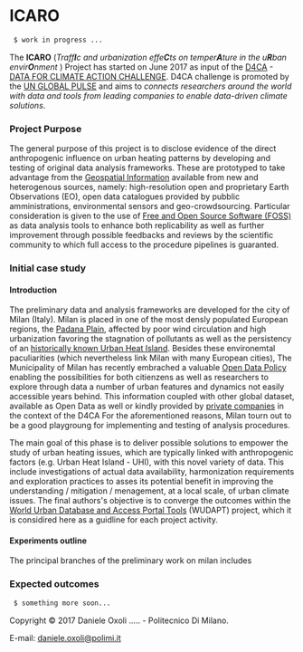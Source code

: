# ICARO

```sh
 $ work in progress ...
``` 

The **ICARO** (_Traff**I**c and urbanization effe**C**ts on temper**A**ture in the u**R**ban envir**O**nment_ ) Project has started on June 2017 as input of the [D4CA] - [DATA FOR CLIMATE ACTION CHALLENGE]. D4CA challenge is promoted by the [UN GLOBAL PULSE] and aims to _connects researchers around the world with data and tools from leading companies to enable data-driven climate solutions_.

### Project Purpose
The general purpose of this project is to disclose evidence of the direct anthropogenic influence on urban heating patterns by developing and testing of original data analysis frameworks. These are prototyped to take advantage from the [Geospatial  Information] available from new and heterogenous sources, namely: high-resolution open and proprietary Earth Observations (EO), open data catalogues provided by pubblic amministrations, environmental sensors and geo-crowdsourcing. Particular consideration is given to the use of [Free and Open Source Software (FOSS)] as data analysis tools to enhance both replicability as well as further improvement through possible feedbacks and reviews by the scientific community to which full access to the procedure pipelines is guaranted. 

### Initial case study

#### Introduction
The preliminary data and analysis frameworks are developed for the city of Milan (Italy). Milan is placed in one of the most densly populated European regions, the [Padana Plain], affected by poor wind circulation and high urbanization favoring the stagnation of pollutants as well as the persistency of an [historically known Urban Heat Island]. Besides these environemtal paculiarities (which nevertheless link Milan with many European cities), The Municipality of Milan has recently embrached a valuable [Open Data Policy] enabling the possibilities for both citienzens as well as researchers to explore through data a number of urban features and dynamics not easily accessible years behind. This information coupled with other global dataset, available as Open Data as well or kindly provided by [private companies] in the context of the D4CA 
For the aforementioned reasons, Milan tourn out to be a good playgroung for implementing and testing of analysis procedures. 

The main goal of this phase is to deliver possible solutions to empower the study of urban heating issues, which are typically linked with anthropogenic factors (e.g. Urban Heat Island - UHI), with this novel variety of data. This include investigations of actual data availability, harmonization requirements and exploration practices to asses its potential benefit  in improving the understanding / mitigation / menagement, at a local scale, of urban climate issues. The final authors's objective is to converge the outcomes within the [World Urban Database and Access Portal Tools] (WUDAPT) project, which it is considired here as a guidline for each project activity.

#### Experiments outline
The principal branches of the preliminary work on milan includes


### Expected outcomes



[D4CA]: <https://twitter.com/search?q=%23D4CA&src=typd>
[DATA FOR CLIMATE ACTION CHALLENGE]: <http://www.dataforclimateaction.org>
[UN GLOBAL PULSE]: <http://www.unglobalpulse.org>
[Geospatial  Information]:<https://en.oxforddictionaries.com/definition/geospatial>
[Free and Open Source Software (FOSS)]: <https://www.fsf.org>
[Padana Plain]:<https://en.wikipedia.org/wiki/Po_Valley>
[historically known Urban Heat Island]: <https://link.springer.com/article/10.1007/BF02511742>
[Open Data Policy]: <http://dati.comune.milano.it>
[private companies]: <http://dataforclimateaction.org/home/data/>
[World Urban Database and Access Portal Tools]:<http://www.wudapt.org>

```sh
 $ something more soon...
``` 
Copyright © 2017 Daniele Oxoli ..... - Politecnico Di Milano.

E-mail: daniele.oxoli@polimi.it
